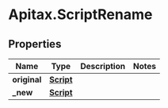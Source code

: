 # Apitax.ScriptRename

## Properties
Name | Type | Description | Notes
------------ | ------------- | ------------- | -------------
**original** | [**Script**](Script.md) |  | 
**_new** | [**Script**](Script.md) |  | 


